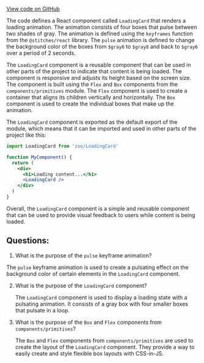 [View code on GitHub](zoo-labs/zoo/blob/master/app/components/common/LoadingCard.tsx)

The code defines a React component called `LoadingCard` that renders a loading animation. The animation consists of four boxes that pulse between two shades of gray. The animation is defined using the `keyframes` function from the `@stitches/react` library. The `pulse` animation is defined to change the background color of the boxes from `$gray6` to `$gray8` and back to `$gray6` over a period of 2 seconds.

The `LoadingCard` component is a reusable component that can be used in other parts of the project to indicate that content is being loaded. The component is responsive and adjusts its height based on the screen size. The component is built using the `Flex` and `Box` components from the `components/primitives` module. The `Flex` component is used to create a container that aligns its children vertically and horizontally. The `Box` component is used to create the individual boxes that make up the animation.

The `LoadingCard` component is exported as the default export of the module, which means that it can be imported and used in other parts of the project like this:

```jsx
import LoadingCard from 'zoo/LoadingCard'

function MyComponent() {
  return (
    <div>
      <h1>Loading content...</h1>
      <LoadingCard />
    </div>
  )
}
```

Overall, the `LoadingCard` component is a simple and reusable component that can be used to provide visual feedback to users while content is being loaded.
## Questions: 
 1. What is the purpose of the `pulse` keyframe animation?
   
   The `pulse` keyframe animation is used to create a pulsating effect on the background color of certain elements in the `LoadingCard` component.

2. What is the purpose of the `LoadingCard` component?
   
   The `LoadingCard` component is used to display a loading state with a pulsating animation. It consists of a gray box with four smaller boxes that pulsate in a loop.

3. What is the purpose of the `Box` and `Flex` components from `components/primitives`?
   
   The `Box` and `Flex` components from `components/primitives` are used to create the layout of the `LoadingCard` component. They provide a way to easily create and style flexible box layouts with CSS-in-JS.